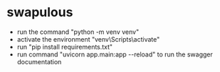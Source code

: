 # swapulous

- run the command "python -m venv venv"
- activate the environment "venv\Scripts\activate"
- run "pip install requirements.txt"
- run command "uvicorn app.main:app --reload" to run the swagger documentation
